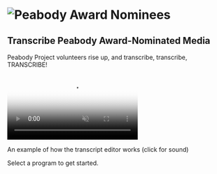 <div class="banner">
<div class="container" role="banner">
<h1><img class="logo-lg" src="/peabody/assets/img/peabody-bar.png" alt="Peabody Award Nominees" title="Peabody Transcript Editor" /></h1>
<h2>Transcribe Peabody Award-Nominated Media</h2>
</div>
</div>
<div class="container" role="contentinfo">
<p>Peabody Project volunteers rise up, and transcribe, transcribe, TRANSCRIBE!</p>

<video src="https://s3.amazonaws.com/transcript-editor/assets/twl_sample.mp4" preload="auto" class="toggle-sound sample-video" autoplay loop muted poster="https://s3.amazonaws.com/transcript-editor/assets/twl_sample.png"></video>
<p class="caption">An example of how the transcript editor works (click for sound)</p>

<p>Select a program to get started.</p>
</div>
